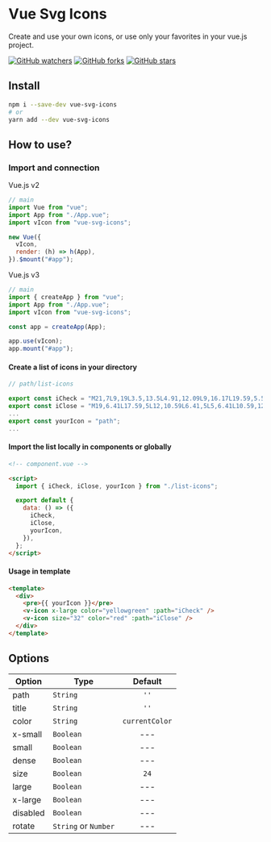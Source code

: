 # Vue Svg Icons

Create and use your own icons, or use only your favorites in your vue.js project.

[![GitHub watchers](https://img.shields.io/github/watchers/andrejsharapov/vue-svg-icons?style=social)][watchers]
[![GitHub forks](https://img.shields.io/github/forks/andrejsharapov/vue-svg-icons?style=social&)][forks]
[![GitHub stars](https://img.shields.io/github/stars/andrejsharapov/vue-svg-icons?style=social)][stars]

## Install

```bash
npm i --save-dev vue-svg-icons
# or
yarn add --dev vue-svg-icons
```

## How to use?

### Import and connection

Vue.js v2

```js
// main
import Vue from "vue";
import App from "./App.vue";
import vIcon from "vue-svg-icons";

new Vue({
  vIcon,
  render: (h) => h(App),
}).$mount("#app");
```

Vue.js v3

```js
// main
import { createApp } from "vue";
import App from "./App.vue";
import vIcon from "vue-svg-icons";

const app = createApp(App);

app.use(vIcon);
app.mount("#app");
```

#### Create a list of icons in your directory

```js
// path/list-icons

export const iCheck = "M21,7L9,19L3.5,13.5L4.91,12.09L9,16.17L19.59,5.59L21,7Z";
export const iClose = "M19,6.41L17.59,5L12,10.59L6.41,5L5,6.41L10.59,12L5,17.59L6.41,19L12,13.41L17.59,19L19,17.59L13.41,12L19,6.41Z";
...
export const yourIcon = "path";
...
```

#### Import the list locally in components or globally

```html
<!-- component.vue -->

<script>
  import { iCheck, iClose, yourIcon } from "./list-icons";

  export default {
    data: () => ({
      iCheck,
      iClose,
      yourIcon,
    }),
  };
</script>
```

#### Usage in template

```html
<template>
  <div>
    <pre>{{ yourIcon }}</pre>
    <v-icon x-large color="yellowgreen" :path="iCheck" />
    <v-icon size="32" color="red" :path="iClose" />
  </div>
</template>
```

## Options

| Option   | Type                 |    Default     |
| -------- | -------------------- | :------------: |
| path     | `String`             |      `''`      |
| title    | `String`             |      `''`      |
| color    | `String`             | `currentColor` |
| x-small  | `Boolean`            |      ---       |
| small    | `Boolean`            |      ---       |
| dense    | `Boolean`            |      ---       |
| size     | `Boolean`            |      `24`      |
| large    | `Boolean`            |      ---       |
| x-large  | `Boolean`            |      ---       |
| disabled | `Boolean`            |      ---       |
| rotate   | `String` or `Number` |      ---       |

[watchers]: https://github.com/andrejsharapov/vue-svg-icons/watchers/
[forks]: https://github.com/andrejsharapov/vue-svg-icons/network/
[stars]: https://github.com/andrejsharapov/vue-svg-icons/stargazers/
